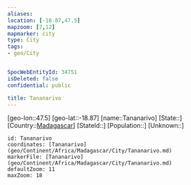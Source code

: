 ```yaml
---
aliases: 
location: [-18.87,47.5]
mapzoom: [7,12] 
mapmarker: city 
type: City
tags:
- geo/City


SpocWebEntityId: 34751
isDeleted: false
confidential: public

title: Tananarivo
---
```

[geo-lon::47.5]
[geo-lat::-18.87]
[name::Tananarivo]
[State::]
[Country::[Madagascar](geo/Continent/Africa/Madagascar.md)]
[StateId::]
[Population::]
[Unknown::]


```leaflet
id: Tananarivo
coordinates: [Tananarivo](geo/Continent/Africa/Madagascar/City/Tananarivo.md)
markerFile: [Tananarivo](geo/Continent/Africa/Madagascar/City/Tananarivo.md)
defaultZoom: 11 
maxZoom: 18
```


